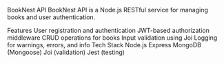 BookNest API
BookNest API is a Node.js RESTful service for managing books and user authentication.

Features
User registration and authentication
JWT-based authorization middleware
CRUD operations for books
Input validation using Joi
Logging for warnings, errors, and info
Tech Stack
Node.js
Express
MongoDB (Mongoose)
Joi (validation)
Jest (testing)
